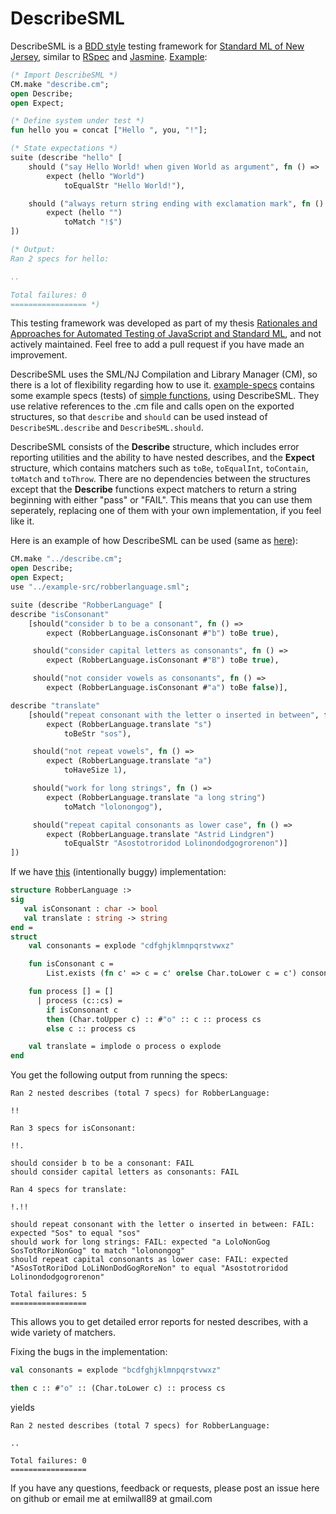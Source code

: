 DescribeSML
===========

DescribeSML is a [BDD style](http://en.wikipedia.org/wiki/Behavior-driven_development)
testing framework for [Standard ML of New Jersey](http://www.smlnj.org/),
similar to [RSpec](http://rspec.info/)
and [Jasmine](http://jasmine.github.io/). [Example](example.sml):

```SML
(* Import DescribeSML *)
CM.make "describe.cm";
open Describe;
open Expect;

(* Define system under test *)
fun hello you = concat ["Hello ", you, "!"];

(* State expectations *)
suite (describe "hello" [
    should ("say Hello World! when given World as argument", fn () =>
        expect (hello "World")
            toEqualStr "Hello World!"),

    should ("always return string ending with exclamation mark", fn () =>
        expect (hello "")
            toMatch "!$")
])

(* Output:
Ran 2 specs for hello:

..

Total failures: 0
================= *)
```

This testing framework was developed as part of my thesis
[Rationales and Approaches for Automated Testing of JavaScript and Standard ML](https://github.com/emilwall/exjobb),
and not actively maintained. Feel free to add a pull request if you have made an improvement.

DescribeSML uses the SML/NJ Compilation and Library Manager (CM), so there is a lot of flexibility
regarding how to use it. [example-specs](example-specs) contains some example specs (tests)
of [simple functions](example-src), using DescribeSML.
They use relative references to the .cm file and calls open on the
exported structures, so that ```describe``` and ```should``` can be used instead of ```DescribeSML.describe```
and ```DescribeSML.should```.

DescribeSML consists of the **Describe** structure, which includes error reporting utilities and the
ability to have nested describes, and the **Expect** structure, which contains matchers such as ```toBe```,
```toEqualInt```, ```toContain```, ```toMatch``` and ```toThrow```. There are no dependencies between
the structures except that the **Describe** functions expect matchers to return a string beginning with
either "pass" or "FAIL". This means that you can use them seperately, replacing one of them with your
own implementation, if you feel like it.

Here is an example of how DescribeSML can be used (same as [here](example-specs/robberlanguage-spec.sml)):

```SML
CM.make "../describe.cm";
open Describe;
open Expect;
use "../example-src/robberlanguage.sml";

suite (describe "RobberLanguage" [
describe "isConsonant"
    [should("consider b to be a consonant", fn () =>
        expect (RobberLanguage.isConsonant #"b") toBe true),

     should("consider capital letters as consonants", fn () =>
        expect (RobberLanguage.isConsonant #"B") toBe true),

     should("not consider vowels as consonants", fn () =>
        expect (RobberLanguage.isConsonant #"a") toBe false)],

describe "translate"
    [should("repeat consonant with the letter o inserted in between", fn () =>
        expect (RobberLanguage.translate "s")
            toBeStr "sos"),

     should("not repeat vowels", fn () =>
        expect (RobberLanguage.translate "a")
            toHaveSize 1),

     should("work for long strings", fn () =>
        expect (RobberLanguage.translate "a long string")
            toMatch "lolonongog"),

     should("repeat capital consonants as lower case", fn () =>
        expect (RobberLanguage.translate "Astrid Lindgren")
            toEqualStr "Asostotroridod Lolinondodgogrorenon")]
])
```

If we have [this](example-src/robberlanguage.sml) (intentionally buggy) implementation:

```SML
structure RobberLanguage :>
sig
   val isConsonant : char -> bool
   val translate : string -> string
end =
struct
    val consonants = explode "cdfghjklmnpqrstvwxz"

    fun isConsonant c =
        List.exists (fn c' => c = c' orelse Char.toLower c = c') consonants

    fun process [] = []
      | process (c::cs) =
        if isConsonant c
        then (Char.toUpper c) :: #"o" :: c :: process cs
        else c :: process cs

    val translate = implode o process o explode
end
```

You get the following output from running the specs:

```
Ran 2 nested describes (total 7 specs) for RobberLanguage:

!!

Ran 3 specs for isConsonant:

!!.

should consider b to be a consonant: FAIL
should consider capital letters as consonants: FAIL

Ran 4 specs for translate:

!.!!

should repeat consonant with the letter o inserted in between: FAIL: expected "Sos" to equal "sos"
should work for long strings: FAIL: expected "a LoloNonGog SosTotRoriNonGog" to match "lolonongog"
should repeat capital consonants as lower case: FAIL: expected "ASosTotRoriDod LoLiNonDodGogRoreNon" to equal "Asostotroridod Lolinondodgogrorenon"

Total failures: 5
=================
```

This allows you to get detailed error reports for nested describes, with a wide
variety of matchers.

Fixing the bugs in the implementation:

```SML
val consonants = explode "bcdfghjklmnpqrstvwxz"
```

```SML
then c :: #"o" :: (Char.toLower c) :: process cs
```

yields

```
Ran 2 nested describes (total 7 specs) for RobberLanguage:

..

Total failures: 0
=================
```

If you have any questions, feedback or requests, please post an issue here on
github or email me at emilwall89 at gmail.com
